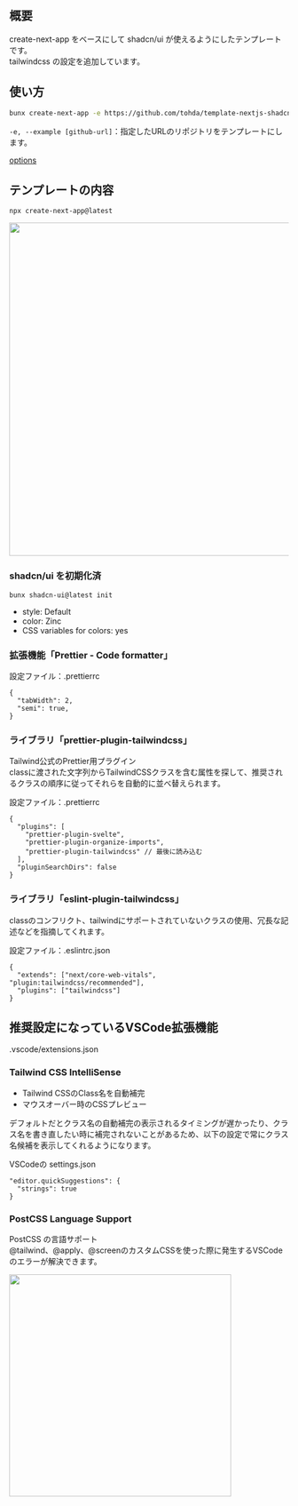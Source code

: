 ## 概要
create-next-app をベースにして shadcn/ui が使えるようにしたテンプレートです。  
tailwindcss の設定を追加しています。

## 使い方

```bash
bunx create-next-app -e https://github.com/tohda/template-nextjs-shadcn
```

`-e, --example [github-url]`：指定したURLのリポジトリをテンプレートにします。

[options](https://nextjs.org/docs/pages/api-reference/create-next-app#options)

## テンプレートの内容

```
npx create-next-app@latest
```

<img src="https://github.com/tohda/template-nextjs-shadcn/assets/16369289/81b0fa3c-a40a-40e2-a560-04e710642c56" width="600">

### shadcn/ui を初期化済

```
bunx shadcn-ui@latest init
```

* style: Default
* color: Zinc
* CSS variables for colors: yes

### 拡張機能「Prettier - Code formatter」
設定ファイル：.prettierrc

```json:
{
  "tabWidth": 2,
  "semi": true,
}
```

### ライブラリ「prettier-plugin-tailwindcss」
Tailwind公式のPrettier用プラグイン  
classに渡された文字列からTailwindCSSクラスを含む属性を探して、推奨されるクラスの順序に従ってそれらを自動的に並べ替えられます。

設定ファイル：.prettierrc
```
{
  "plugins": [
    "prettier-plugin-svelte",
    "prettier-plugin-organize-imports",
    "prettier-plugin-tailwindcss" // 最後に読み込む
  ],
  "pluginSearchDirs": false
}
```

### ライブラリ「eslint-plugin-tailwindcss」
classのコンフリクト、tailwindにサポートされていないクラスの使用、冗長な記述などを指摘してくれます。

設定ファイル：.eslintrc.json
```
{
  "extends": ["next/core-web-vitals", "plugin:tailwindcss/recommended"],
  "plugins": ["tailwindcss"]
}
```


## 推奨設定になっているVSCode拡張機能
.vscode/extensions.json

### Tailwind CSS IntelliSense 
- Tailwind CSSのClass名を自動補完
- マウスオーバー時のCSSプレビュー

デフォルトだとクラス名の自動補完の表示されるタイミングが遅かったり、クラス名を書き直したい時に補完されないことがあるため、以下の設定で常にクラス名候補を表示してくれるようになります。  

VSCodeの settings.json
```
"editor.quickSuggestions": {
  "strings": true
}
```

### PostCSS Language Support
PostCSS の言語サポート  
@tailwind、@apply、@screenのカスタムCSSを使った際に発生するVSCodeのエラーが解決できます。

<img src="https://github.com/tohda/template-nextjs-shadcn/assets/16369289/dd2ace23-541c-443b-9655-cf767522faf8" width="400">
